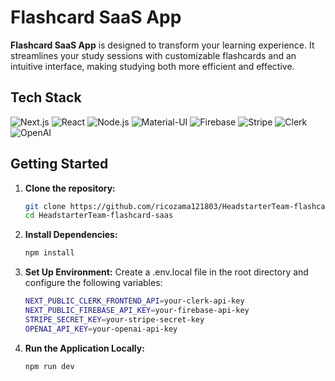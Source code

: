 # Flashcard SaaS App


**Flashcard SaaS App** is designed to transform your learning experience. It streamlines your study sessions with customizable flashcards and an intuitive interface, making studying both more efficient and effective.

## Tech Stack

![Next.js](https://img.shields.io/badge/Next.js-000000?style=for-the-badge&logo=nextdotjs&logoColor=white)
![React](https://img.shields.io/badge/React-61DAFB?style=for-the-badge&logo=react&logoColor=white)
![Node.js](https://img.shields.io/badge/Node.js-339933?style=for-the-badge&logo=nodedotjs&logoColor=white)
![Material-UI](https://img.shields.io/badge/Material--UI-0081CB?style=for-the-badge&logo=mui&logoColor=white)
![Firebase](https://img.shields.io/badge/Firebase-FFCA28?style=for-the-badge&logo=firebase&logoColor=white)
![Stripe](https://img.shields.io/badge/Stripe-008CDD?style=for-the-badge&logo=stripe&logoColor=white)
![Clerk](https://img.shields.io/badge/Clerk-4433FF?style=for-the-badge&logo=clerk&logoColor=white)
![OpenAI](https://img.shields.io/badge/OpenAI-412991?style=for-the-badge&logo=openai&logoColor=white)



## Getting Started

1. **Clone the repository:**

   ```bash
   git clone https://github.com/ricozama121803/HeadstarterTeam-flashcard-saas.git
   cd HeadstarterTeam-flashcard-saas

2. **Install Dependencies:**
   ```bash
   npm install
3. **Set Up Environment:**
   Create a .env.local file in the root directory and configure the following variables:
   ```bash
   NEXT_PUBLIC_CLERK_FRONTEND_API=your-clerk-api-key
   NEXT_PUBLIC_FIREBASE_API_KEY=your-firebase-api-key
   STRIPE_SECRET_KEY=your-stripe-secret-key
   OPENAI_API_KEY=your-openai-api-key

4. **Run the Application Locally:**
   ```bash
   npm run dev
